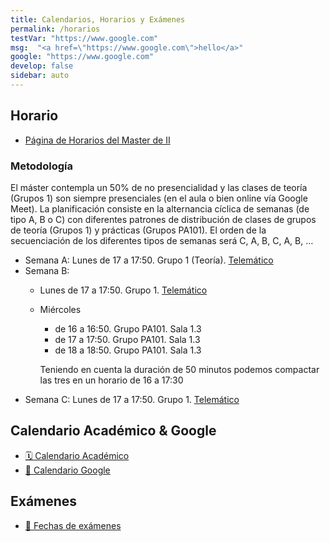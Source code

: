 ```yaml
---
title: Calendarios, Horarios y Exámenes
permalink: /horarios
testVar: "https://www.google.com"
msg:  "<a href=\"https://www.google.com\">hello</a>"
google: "https://www.google.com"
develop: false
sidebar: auto
---
```


## Horario

* [Página de Horarios del Master de II](https://www.ull.es/masteres/ingenieria-informatica/informacion-academica/horarios-y-calendario-examenes/)

### Metodología

El máster contempla un 50% de no presencialidad y las clases de teoría (Grupos 1) son siempre presenciales (en el aula o bien online vía Google Meet). La planificación consiste en la alternancia cíclica de semanas (de tipo A, B o C) con  diferentes patrones de distribución de clases de grupos de teoría (Grupos 1) y prácticas (Grupos PA101). El orden de la secuenciación de los diferentes tipos de semanas será C, A, B, C, A, B, …
* Semana A: Lunes de 17 a 17:50. Grupo 1 (Teoría). [Telemático][meet]
* Semana B: 
    * Lunes de 17 a 17:50. Grupo 1. [Telemático][meet]
    * Miércoles 
        * de 16 a 16:50. Grupo PA101. Sala 1.3
        * de 17 a 17:50. Grupo PA101. Sala 1.3
        * de 18 a 18:50. Grupo PA101. Sala 1.3
      
      Teniendo en cuenta la duración de 50 minutos podemos compactar las tres en un horario de 16 a 17:30
* Semana C: Lunes de 17 a 17:50. Grupo 1. [Telemático][meet]

[meet]: https://meet.google.com/bhv-togn-ynm


## Calendario Académico & Google

* [🗓️ Calendario Académico](https://www.ull.es/estudios-docencia/calendario-academico/)
* [📅 Calendario Google](https://calendar.google.com/calendar/u/1?cid=dWxsLmVkdS5lc19oM2FiN3AzcmxmYW1qY25zbmhsdDZ1aGI0MEBncm91cC5jYWxlbmRhci5nb29nbGUuY29t)


## Exámenes

* [📝 Fechas de exámenes](https://www.ull.es/grados/ingenieria-informatica/informacion-academica/horarios-y-calendario-examenes/) 
